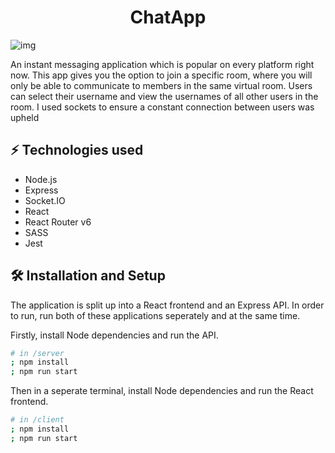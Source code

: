 <h1 align='center'>ChatApp</h1>

![img](https://i.imgur.com/8er7NVd.png)

An instant messaging application which is popular on every platform right now. This app gives you the option to join a specific room, where you will only be able to communicate to members in the same virtual room. Users can select their username and view the usernames of all other users in the room. I used sockets to ensure a constant connection between users was upheld
## ⚡️ Technologies used

- Node.js
- Express
- Socket.IO
- React
- React Router v6
- SASS
- Jest

## 🛠 Installation and Setup

The application is split up into a React frontend and an Express API. In order to run, run both of these applications seperately and at the same time.

Firstly, install Node dependencies and run the API.

```bash
# in /server
; npm install
; npm run start
```

Then in a seperate terminal, install Node dependencies and run the React frontend.
```bash
# in /client
; npm install
; npm run start
```
